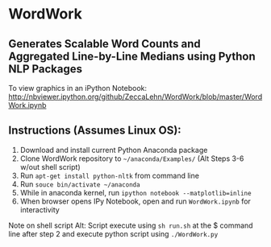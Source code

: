 # WordWork
## Generates Scalable Word Counts and Aggregated Line-by-Line Medians using Python NLP Packages

To view graphics in an iPython Notebook: 
http://nbviewer.ipython.org/github/ZeccaLehn/WordWork/blob/master/WordWork.ipynb 

## Instructions (Assumes Linux OS):

1. Download and install current Python Anaconda package 
2. Clone WordWork repository to `~/anaconda/Examples/` (Alt Steps 3-6 w/out shell script)
3. Run `apt-get install python-nltk` from command line 
4. Run `souce bin/activate ~/anaconda`  
5. While in anaconda kernel, run `ipython notebook --matplotlib=inline` 
6. When browser opens IPy Notebook, open and run `WordWork.ipynb` for interactivity


Note on shell script Alt: Script execute using `sh run.sh` at the $ command line after step 2 and execute python script using `./WordWork.py`

